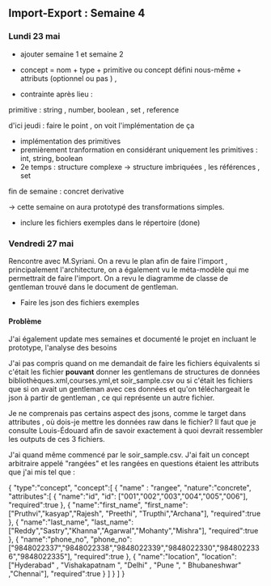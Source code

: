 ## Import-Export : Semaine 4

### Lundi 23 mai 

- ajouter semaine 1 et semaine 2 

- concept  =  nom + type + primitive ou concept défini nous-même + attributs (optionnel ou pas ) , 

- contrainte après lieu : 


primitive : string , number, boolean , set , reference 

d'ici jeudi : faire le point , on voit l'implémentation de ça 
- implémentation des primitives 
- premièrement tranformation en considérant uniquement les primitives : int, string, boolean
- 2e temps : structure complexe -> structure imbriquées , les références , set 

fin de semaine : concret derivative 

-> cette semaine on aura prototypé des transformations simples.

- inclure les fichiers exemples dans le répertoire (done)

### Vendredi 27 mai 

Rencontre avec M.Syriani. On a revu le plan afin de faire l'import , principalement l'architecture, on a également vu le méta-modèle qui me permettrait de faire l'import. On a revu le diagramme de classe de gentleman trouvé dans le document de gentleman. 

- Faire les json des fichiers exemples 

#### Problème 

J'ai également update mes semaines et documenté le projet en incluant le prototype, l'analyse des besoins 

J'ai pas compris quand on me demandait de faire les fichiers équivalents si c'était les fichier **pouvant** donner les gentlemans de structures de données bibliothèques.xml,courses.yml,et soir_sample.csv ou si c'était les fichiers que si on avait un gentleman avec ces données et qu'on téléchargeait le json à partir de gentleman , ce qui représente un autre fichier. 

Je ne comprenais pas certains aspect des jsons, comme le target dans attributes , où dois-je mettre les données raw dans le fichier? Il faut que je consulte Louis-Édouard afin de savoir exactement à quoi devrait ressembler les outputs de ces 3 fichiers. 

J'ai quand même commencé par le soir_sample.csv. J'ai fait un concept arbitraire appelé "rangées" et les rangées en questions étaient les attributs que j'ai mis tel que : 


{
    "type":"concept",
    "concept":[
        {
            "name" : "rangee",
            "nature":"concrete",
            "attributes":[
                {
                    "name":"id",
                    "id": ["001","002","003","004","005","006"],
                    "required":true
                },
                {
                    "name":"first_name",
                    "first_name":["Pruthvi","kasyap","Rajesh", "Preethi", "Trupthi","Archana"],
                    "required":true
                },
                {
                    "name":"last_name",
                    "last_name":["Reddy","Sastry","Khanna","Agarwal","Mohanty","Mishra"],
                    "required":true
                },
                {
                    "name":"phone_no",
                    "phone_no":["9848022337","9848022338","9848022339","9848022330","9848022336","9848022335"],
                    "required":true
                },
                {
                    "name":"location",
                    "location":["Hyderabad" ,    "Vishakapatnam ",    "Delhi" ,    "Pune ",   " Bhubaneshwar" ,"Chennai"],
                    "required":true
                }
            ]
        }
    ]
}